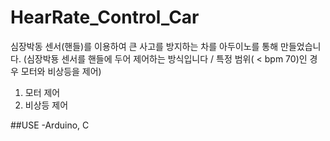 # HearRate_Control_Car
심장박동 센서(핸들)를 이용하여 큰 사고를 방지하는 차를 아두이노를 통해 만들었습니다.
(심장박둉 센서를 핸들에 두어 제어하는 방식입니다 / 특정 범위( < bpm 70)인 경우 모터와 비상등을 제어)
1. 모터 제어
2. 비상등 제어

##USE
-Arduino, C
